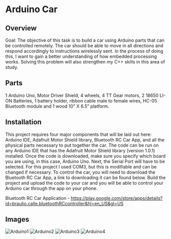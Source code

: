 # Arduino Car

## Overview
Goal: The objective of this task is to build a car using Arduino parts that can be controlled remotely.
The car should be able to move in all directions and respond accordingly to instructions wirelessly sent.
In the process of doing this, I want to gain a better understanding of how embedded processing works. 
Solving this problem will also strengthen my C++ skills in this area of study.

## Parts
1 Arduino Uno, Motor Driver Shield, 4 wheels, 4 TT Gear motors, 2 18650 LI-ON Batteries, 1 battery holder,
ribbon cable male to female wires, HC-05 Bluetooth module and 1 wood 10” X 6.5” platform.

## Installation
This project requires four major components that will be laid out here: Arduino IDE, Adafruit Motor Shield library, Bluetooth RC Car App,
and all the physical parts necessary to put together the car. The code can be run on any Arduino IDE that has the Adafruit Motor Shield library
(version 1.0.1) installed. Once the code is downloaded, make sure you specify which board you are using, in this case, Arduino Uno. Next, the Serial
Port will have to be selected. For this project I used COM3, but this is modifiable and can be changed if necessary. To control the car, you will need
to download the Bluetooth RC Car App, a link to downloading it can be found below. Build the project and upload the code to your car and you will be able
to control your Arduino car through the app on your phone. 

Bluetooth RC Car Application - https://play.google.com/store/apps/details?id=braulio.calle.bluetoothRCcontroller&hl=en_US&gl=US

## Images


![Arduino1](https://user-images.githubusercontent.com/88856115/146983647-ab08ec15-019b-4e3b-8f70-c9707627d0dc.jpg)
![Arduino2](https://user-images.githubusercontent.com/88856115/146983655-18f50040-4046-42ba-87f0-ccf58965f682.jpg)
![Arduino3](https://user-images.githubusercontent.com/88856115/146983661-4d0cea51-2f0a-4705-872f-53432e71cbd9.jpg)
![Arduino4](https://user-images.githubusercontent.com/88856115/146983665-be617900-9101-4a2e-80b4-a5de64395f14.jpg)
